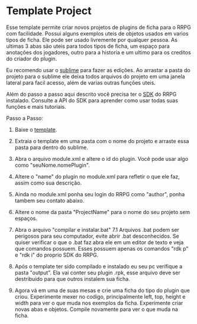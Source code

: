 # Template Project
Esse template permite criar novos projetos de plugins de ficha para o RRPG com facilidade. Possui alguns exemplos uteis de objetos usados em varios tipos de ficha. Ele pode ser usado livremente por qualquer pessoa. As ultimas 3 abas são uteis para todos tipos de ficha, um espaço para anotações dos jogadores, outro para a historia e um ultimo para os creditos do criador do plugin. 

Eu recomendo usar o [sublime] para fazer as edições. Ao arrastar a pasta do projeto para o sublime ele deixa todos arquivos do projeto em uma janela lateral para facil acesso, além de varias outras funções uteis. 

Além do passo a passo aqui descrito você precisa ter o [SDK][rdk] do RRPG instalado. Consulte a API do SDK para aprender como usar todas suas funções e mais tutoriais. 

Passo a Passo:
1. Baixe o [template].
2. Extraia o template em uma pasta com o nome do projeto e arraste essa pasta para dentro do sublime. 
3. Abra o arquivo module.xml e altere o id do plugin. Você pode usar algo como "seuNome.nomePlugin".
4. Altere o "name" do plugin no module.xml para refletir o que ele faz, assim como sua descrição. 
5. Ainda no module.xml ponha seu login do RRPG como "author", ponha tambem seu contato abaixo.
6. Altere o nome da pasta "ProjectName" para o nome do seu projeto sem espaços. 
7. Abra o arquivo "compilar e instalar.bat"
7.1 Arquivos .bat podem ser perigosos para seu computador, evite abrir .bat desconhecidos. Se quiser verificar o que o .bat faz abra ele em um editor de texto e veja que comandos possuem. Esses possuem apenas os comandos "rdk p" e "rdk i" do proprio SDK do RRPG. 
8. Após o template ter sido compilado e instalado eu seu pc verifique a pasta "output". Ela vai conter seu plugin .rpk, esse arquivo deve ser destribuido para que outros instalem sua ficha. 
9. Agora vá em uma de suas mesas e crie uma ficha do tipo do plugin que criou. Experimente mexer no codigo, principalmente left, top, height e width para ver o que muda nos exemplos da ficha. Experimente criar novas abas e objetos. Compile novamente para ver o que muda na ficha.
 

   [template]: <https://github.com/VinnyAmbesek/PluginsRRPG/blob/master/Template/Template.rar>
   [sublime]: <https://www.sublimetext.com/>
   [rdk]: <http://www.rrpg.com.br/sdk3/RRPG%20SDK%203.html?Introducao.html>
